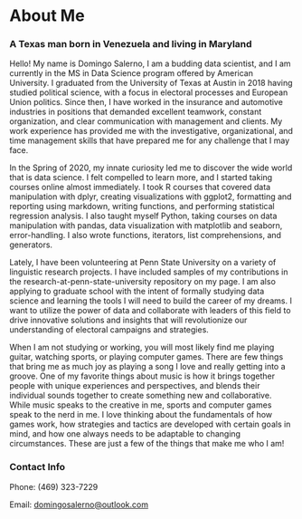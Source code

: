 # About Me

### A Texas man born in Venezuela and living in Maryland

Hello! My name is Domingo Salerno, I am a budding data scientist, and I am currently in the MS in Data Science program offered by American University. I graduated from the University of Texas at Austin in 2018 having studied political science, with a focus in electoral processes and European Union politics. Since then, I have worked in the insurance and automotive industries in positions that demanded excellent teamwork, constant organization, and clear communication with management and clients. My work experience has provided me with the investigative, organizational, and time management skills that have prepared me for any challenge that I may face.

In the Spring of 2020, my innate curiosity led me to discover the wide world that is data science. I felt compelled to learn more, and I started taking courses online almost immediately. I took R courses that covered data manipulation with dplyr, creating visualizations with ggplot2, formatting and reporting using markdown, writing functions, and performing statistical regression analysis. I also taught myself Python, taking courses on data manipulation with pandas, data visualization with matplotlib and seaborn, error-handling. I also wrote functions, iterators, list comprehensions, and generators.

Lately, I have been volunteering at Penn State University on a variety of linguistic research projects. I have included samples of my contributions in the research-at-penn-state-university repository on my page. I am also applying to graduate school with the intent of formally studying data science and learning the tools I will need to build the career of my dreams. I want to utilize the power of data and collaborate with leaders of this field to drive innovative solutions and insights that will revolutionize our understanding of electoral campaigns and strategies.

When I am not studying or working, you will most likely find me playing guitar, watching sports, or playing computer games. There are few things that bring me as much joy as playing a song I love and really getting into a groove. One of my favorite things about music is how it brings together people with unique experiences and perspectives, and blends their individual sounds together to create something new and collaborative. While music speaks to the creative in me, sports and computer games speak to the nerd in me. I love thinking about the fundamentals of how games work, how strategies and tactics are developed with certain goals in mind, and how one always needs to be adaptable to changing circumstances. These are just a few of the things that make me who I am!


### Contact Info
Phone: (469) 323-7229

Email: domingosalerno@outlook.com

<!---
DASalerno/DASalerno is a ✨ special ✨ repository because its `README.md` (this file) appears on your GitHub profile.
You can click the Preview link to take a look at your changes.
--->
